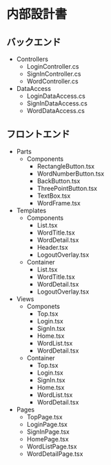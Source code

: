 # 内部設計書

## バックエンド

- Controllers
  - LoginController.cs
  - SignInController.cs
  - WordController.cs
- DataAccess
  - LoginDataAccess.cs
  - SignInDataAccess.cs
  - WordDataAccess.cs

## フロントエンド

- Parts
  - Components
    - RectangleButton.tsx
    - WordNumberButton.tsx
    - BackButton.tsx
    - ThreePointButton.tsx
    - TextBox.tsx
    - WordFrame.tsx
- Templates
  - Components
    - List.tsx
    - WordTitle.tsx
    - WordDetail.tsx
    - Header.tsx
    - LogoutOverlay.tsx
  - Container
    - List.tsx
    - WordTitle.tsx
    - WordDetail.tsx
    - LogoutOverlay.tsx
- Views
  - Componets
    - Top.tsx
    - Login.tsx
    - SignIn.tsx
    - Home.tsx
    - WordList.tsx
    - WordDetail.tsx
  - Container
    - Top.tsx
    - Login.tsx
    - SignIn.tsx
    - Home.tsx
    - WordList.tsx
    - WordDetail.tsx
- Pages
  - TopPage.tsx
  - LoginPage.tsx
  - SignInPage.tsx
  - HomePage.tsx
  - WordListPage.tsx
  - WordDetailPage.tsx
